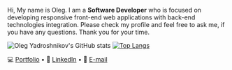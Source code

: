 Hi, My name is Oleg. I am a **Software Developer** who is focused on developing responsive front-end web applications with back-end technologies integration. Please check my profile and feel free to ask me, if you have any questions. Thank you for your time.

![Oleg Yadroshnikov's GitHub stats](https://github-readme-stats.vercel.app/api?username=V1Rotate&hide=issues,contribs,prs&show_icons=true&theme=tokyonight&count_private=true)
[![Top Langs](https://github-readme-stats.vercel.app/api/top-langs/?username=V1Rotate&langs_count=8&layout=compact&theme=tokyonight)](https://github.com/V1Rotate/github-readme-stats)



💻 [Portfolio](https://olegyadroshnikov.com/) 
• 🔽 [LinkedIn](https://www.linkedin.com/in/yadroshnikov/) 
• 📨 [E-mail](contact@olegyadroshnikov.com)
